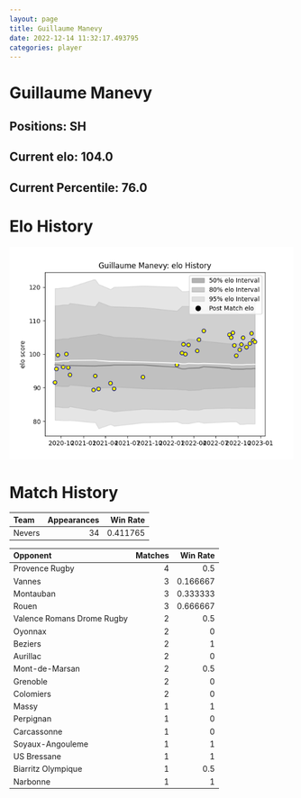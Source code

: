 ```yaml
---  
layout: page  
title: Guillaume Manevy  
date: 2022-12-14 11:32:17.493795  
categories: player  
---
```

# Guillaume Manevy

## Positions: SH

## Current elo: 104.0

## Current Percentile: 76.0

# Elo History


![elo history](history_GuillaumeManevy.png)
# Match History


| Team   |   Appearances |   Win Rate |
|:-------|--------------:|-----------:|
| Nevers |            34 |   0.411765 |

| Opponent                   |   Matches |   Win Rate |
|:---------------------------|----------:|-----------:|
| Provence Rugby             |         4 |   0.5      |
| Vannes                     |         3 |   0.166667 |
| Montauban                  |         3 |   0.333333 |
| Rouen                      |         3 |   0.666667 |
| Valence Romans Drome Rugby |         2 |   0.5      |
| Oyonnax                    |         2 |   0        |
| Beziers                    |         2 |   1        |
| Aurillac                   |         2 |   0        |
| Mont-de-Marsan             |         2 |   0.5      |
| Grenoble                   |         2 |   0        |
| Colomiers                  |         2 |   0        |
| Massy                      |         1 |   1        |
| Perpignan                  |         1 |   0        |
| Carcassonne                |         1 |   0        |
| Soyaux-Angouleme           |         1 |   1        |
| US Bressane                |         1 |   1        |
| Biarritz Olympique         |         1 |   0.5      |
| Narbonne                   |         1 |   1        |